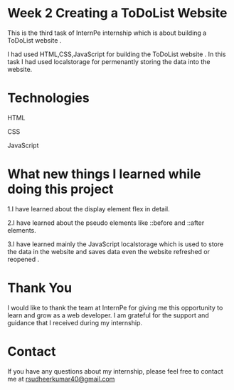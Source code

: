 # Week 2 Creating a ToDoList Website
This is the third task of InternPe internship which is about building a ToDoList website .

I had used HTML,CSS,JavaScript for building the ToDoList website . In this task I had used localstorage for permenantly storing the data into the website.
# Technologies
HTML

CSS        

JavaScript

# What new things I learned while doing this project

1.I have learned about the display element flex in detail.

2.I have  learned about the pseudo elements like ::before and ::after elements.

3.I have learned mainly the JavaScript localstorage which is used to store the data in the website and saves data even the website refreshed or reopened . 

# Thank You
I would like to thank the team at InternPe for giving me this opportunity to learn and grow as a web developer. I am grateful for the support and guidance that I received during my internship.

# Contact
If you have any questions about my internship, please feel free to contact me at rsudheerkumar40@gmail.com


